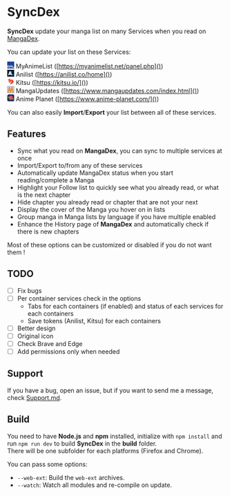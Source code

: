 # SyncDex

**SyncDex** update your manga list on many Services when you read on [MangaDex](https://mangadex.org/).

You can update your list on these Services:

![MyAnimeList Icon](icons/mal.png) MyAnimeList ([https://myanimelist.net/panel.php]())  
![Anilist Icon](icons/al.png) Anilist ([https://anilist.co/home]())  
![Kitsu Icon](icons/ku.png) Kitsu ([https://kitsu.io/]())  
![MangaUpdates Icon](icons/mu.png) MangaUpdates ([https://www.mangaupdates.com/index.html]())  
![Anime Planet Icon](icons/ap.png) Anime Planet ([https://www.anime-planet.com/]())

You can also easily **Import**/**Export** your list between all of these services.

## Features

* Sync what you read on **MangaDex**, you can sync to multiple services at once
* Import/Export to/from any of these services
* Automatically update MangaDex status when you start reading/complete a Manga
* Highlight your Follow list to quickly see what you already read, or what is the next chapter
* Hide chapter you already read or chapter that are not your next
* Display the cover of the Manga you hover on in lists
* Group manga in Manga lists by language if you have multiple enabled
* Enhance the History page of **MangaDex** and automatically check if there is new chapters

Most of these options can be customized or disabled if you do not want them !

## TODO

* [ ] Fix bugs
* [ ] Per container services check in the options
	* Tabs for each containers (if enabled) and status of each services for each containers
	* Save tokens (Anilist, Kitsu) for each containers
* [ ] Better design
* [ ] Original icon
* [ ] Check Brave and Edge
* [ ] Add permissions only when needed

## Support

If you have a bug, open an issue, but if you want to send me a message, check [Support.md](SUPPORT.md).

## Build

You need to have **Node.js** and **npm** installed, initialize with ``npm install`` and run ``npm run dev`` to build **SyncDex** in the **build** folder.  
There will be one subfolder for each platforms (Firefox and Chrome).

You can pass some options:

* ``--web-ext``: Build the ``web-ext`` archives.
* ``--watch``: Watch all modules and re-compile on update.
